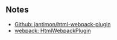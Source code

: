 

## Notes

* [Github: jantimon/html-webpack-plugin](https://github.com/jantimon/html-webpack-plugin)
* [webpack: HtmlWebpackPlugin](https://webpack.js.org/plugins/html-webpack-plugin/)
